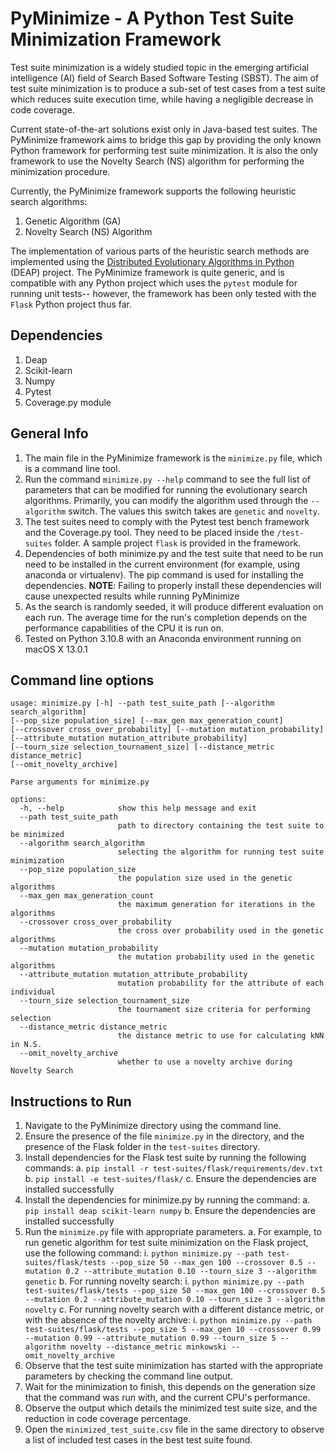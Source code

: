 # PyMinimize - A Python Test Suite Minimization Framework

Test suite minimization is a widely studied topic in the emerging artificial intelligence (AI) field of Search Based Software Testing (SBST). The aim of test suite minimization is to produce a sub-set of test cases from a test suite which reduces suite execution time, while having a negligible decrease in code coverage. 

Current state-of-the-art solutions exist only in Java-based test suites. The PyMinimize framework aims to bridge this gap by providing the only known Python framework for performing test suite minimization. It is also the only framework to use the Novelty Search (NS) algorithm for performing the minimization procedure.

Currently, the PyMinimize framework supports the following heuristic search algorithms:
1. Genetic Algorithm (GA)
2. Novelty Search (NS) Algorithm

The implementation of various parts of the heuristic search methods are implemented using the [Distributed Evolutionary Algorithms in Python](https://github.com/DEAP/deap) (DEAP) project. The PyMinimize framework is quite generic, and is compatible with any Python project which uses the `pytest` module for running unit tests-- however, the framework has been only tested with the `Flask` Python project thus far.

## Dependencies
1. Deap
2. Scikit-learn
3. Numpy
4. Pytest
5. Coverage.py module

## General Info
1. The main file in the PyMinimize framework is the `minimize.py` file, which is a command line tool.
2. Run the command `minimize.py --help` command to see the full list of parameters that can be modified for running the evolutionary search algorithms. Primarily, you can modify the algorithm used through the `--algorithm` switch. The values this switch takes are `genetic` and `novelty`.
3. The test suites need to comply with the Pytest test bench framework and the Coverage.py tool. They need to be placed inside the `/test-suites` folder. A sample project `flask` is provided in the framework.
4. Dependencies of both minimize.py and the test suite that need to be run need to be installed in the current environment (for example, using anaconda or virtualenv). The pip command is used for installing the dependencies. **NOTE**: Failing to properly install these dependencies will cause unexpected results while running PyMinimize
5. As the search is randomly seeded, it will produce different evaluation on each run. The average time for the run's completion depends on the performance capabilities of the CPU it is run on.
6. Tested on Python 3.10.8 with an Anaconda environment running on macOS X 13.0.1

## Command line options
```
usage: minimize.py [-h] --path test_suite_path [--algorithm search_algorithm] 
[--pop_size population_size] [--max_gen max_generation_count] 
[--crossover cross_over_probability] [--mutation mutation_probability] 
[--attribute_mutation mutation_attribute_probability] 
[--tourn_size selection_tournament_size] [--distance_metric distance_metric] 
[--omit_novelty_archive]

Parse arguments for minimize.py

options:
  -h, --help            show this help message and exit
  --path test_suite_path
                        path to directory containing the test suite to be minimized
  --algorithm search_algorithm
                        selecting the algorithm for running test suite minimization
  --pop_size population_size
                        the population size used in the genetic algorithms
  --max_gen max_generation_count
                        the maximum generation for iterations in the algorithms
  --crossover cross_over_probability
                        the cross over probability used in the genetic algorithms
  --mutation mutation_probability
                        the mutation probability used in the genetic algorithms
  --attribute_mutation mutation_attribute_probability
                        mutation probability for the attribute of each individual
  --tourn_size selection_tournament_size
                        the tournament size criteria for performing selection
  --distance_metric distance_metric
                        the distance metric to use for calculating kNN in N.S.
  --omit_novelty_archive
                        whether to use a novelty archive during Novelty Search
```

## Instructions to Run
1. Navigate to the PyMinimize directory using the command line.
2. Ensure the presence of the file `minimize.py` in the directory, and the presence of the Flask folder in the `test-suites` directory.
3. Install dependencies for the Flask test suite by running the following commands:
a. `pip install -r test-suites/flask/requirements/dev.txt` 
b. `pip install -e test-suites/flask/`
c. Ensure the dependencies are installed successfully
4. Install the dependencies for minimize.py by running the command:
a. `pip install deap scikit-learn numpy`
b. Ensure the dependencies are installed successfully 
5. Run the `minimize.py` file with appropriate parameters.
a. For example, to run genetic algorithm for test suite minimization on the Flask project, use the following command:
i. `python minimize.py --path test-suites/flask/tests --pop_size 50 --max_gen 100 --crossover 0.5 --mutation 0.2 --attribute_mutation 0.10 --tourn_size 3 --algorithm genetic`
b. For running novelty search:
i. `python minimize.py --path test-suites/flask/tests --pop_size 50 --max_gen 100 --crossover 0.5 --mutation 0.2 --attribute_mutation 0.10 --tourn_size 3 --algorithm novelty`
c. For running novelty search with a different distance metric, or with the absence of the novelty archive:
i. `python minimize.py --path test-suites/flask/tests --pop_size 5 --max_gen 10 --crossover 0.99 --mutation 0.99 --attribute_mutation 0.99 --tourn_size 5 --algorithm novelty --distance_metric minkowski --omit_novelty_archive`
6. Observe that the test suite minimization has started with the appropriate parameters by checking the command line output.
7. Wait for the minimization to finish, this depends on the generation size that the command was run with, and the current CPU's performance.
8. Observe the output which details the minimized test suite size, and the reduction in code coverage percentage.
9. Open the `minimized_test_suite.csv` file in the same directory to observe a list of included test cases in the best test suite found.